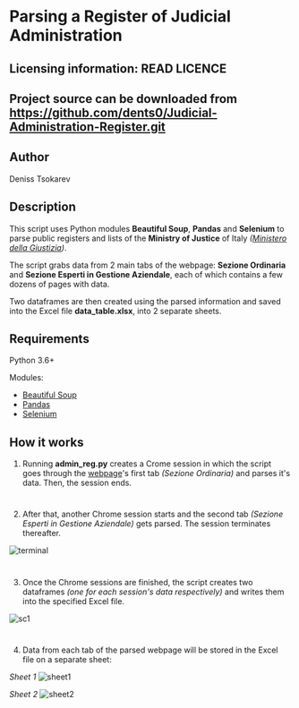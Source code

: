 Parsing a Register of Judicial Administration
=============================================
Licensing information: READ LICENCE
----
Project source can be downloaded from https://github.com/dents0/Judicial-Administration-Register.git
----
Author
------
Deniss Tsokarev

Description
-----------
This script uses Python modules **Beautiful Soup**, **Pandas** and **Selenium** to parse public registers and lists of the **Ministry of Justice** of Italy *([Ministero della Giustizia](https://amministratorigiudiziari.giustizia.it/pst/RAG/AlboPubblico.aspx))*.

The script grabs data from 2 main tabs of the webpage: **Sezione Ordinaria** and **Sezione Esperti in Gestione Aziendale**, each of which contains a few dozens of pages with data.

Two dataframes are then created using the parsed information and saved into the Excel file **data_table.xlsx**, into 2 separate sheets.

Requirements
------------
Python 3.6+ 

Modules:

* [Beautiful Soup](https://www.crummy.com/software/BeautifulSoup/bs4/doc/)
* [Pandas](https://pandas.pydata.org/pandas-docs/stable/)
* [Selenium](https://www.seleniumhq.org/docs/)

How it works
------------
1) Running **admin_reg.py** creates a Crome session in which the script goes through the [webpage](https://amministratorigiudiziari.giustizia.it/pst/RAG/AlboPubblico.aspx)'s first tab *(Sezione Ordinaria)* and parses it's data. Then, the session ends.
#
2) After that, another Chrome session starts and the second tab *(Sezione Esperti in Gestione Aziendale)* gets parsed. The session terminates thereafter.

![terminal](https://user-images.githubusercontent.com/28843507/56517914-68ac2280-653e-11e9-8eae-a0c9b9320e8a.PNG)
#
3) Once the Chrome sessions are finished, the script creates two dataframes *(one for each session's data respectively)* and writes them into the specified Excel file.

![sc1](https://user-images.githubusercontent.com/28843507/56607484-eb011900-6608-11e9-819e-cc3303058548.PNG)
#
4) Data from each tab of the parsed webpage will be stored in the Excel file on a separate sheet:

*Sheet 1*
![sheet1](https://user-images.githubusercontent.com/28843507/56517998-9c874800-653e-11e9-8e33-a61128ce92a8.PNG)

*Sheet 2*
![sheet2](https://user-images.githubusercontent.com/28843507/56518076-c93b5f80-653e-11e9-8ebb-6002f280419b.PNG)

